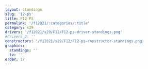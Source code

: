 ```yaml
---
layout: standings
slug: '12-ps'
title: F12 PS
permalink: '/f12021/:categories/:title'
category: s29
drivers: '/f12021/s29/F12/F12-ps-driver-standings.png'
#drivers_2: ''
constructors: '/f12021/s29/F12/F12-ps-constructor-standings.png'
graphics:
  standings: ''
  tv: ''
order: 17
---
```


